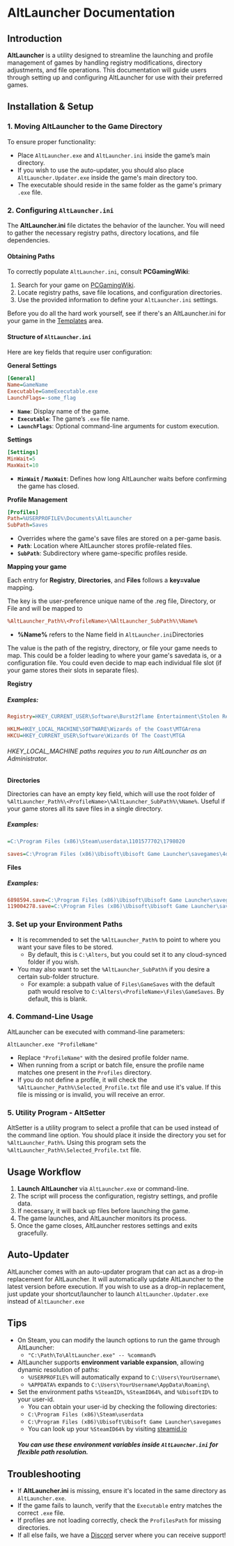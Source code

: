 
# AltLauncher Documentation

## Introduction

**AltLauncher** is a utility designed to streamline the launching and profile management of games by handling registry modifications, directory adjustments, and file operations. This documentation will guide users through setting up and configuring AltLauncher for use with their preferred games.

## Installation & Setup

### 1. Moving AltLauncher to the Game Directory

To ensure proper functionality:

-   Place `AltLauncher.exe` and `AltLauncher.ini` inside the game’s main directory. 
-   If you wish to use the auto-updater, you should also place `AltLauncher.Updater.exe` inside the game's main directory too.
-   The executable should reside in the same folder as the game's primary `.exe` file.

### 2. Configuring `AltLauncher.ini`

The **AltLauncher.ini** file dictates the behavior of the launcher. You will need to gather the necessary registry paths, directory locations, and file dependencies.

#### Obtaining Paths

To correctly populate `AltLauncher.ini`, consult **PCGamingWiki**:

1.  Search for your game on [PCGamingWiki](https://www.pcgamingwiki.com).
2.  Locate registry paths, save file locations, and configuration directories.
3.  Use the provided information to define your `AltLauncher.ini` settings.

Before you do all the hard work yourself, see if there's an AltLauncher.ini for your game in the [Templates](https://github.com/AetherCollective/AltLauncher/tree/main/Templates/) area.

#### Structure of `AltLauncher.ini`

Here are key fields that require user configuration:

**General Settings**

```ini
[General]
Name=GameName
Executable=GameExecutable.exe
LaunchFlags=-some_flag
```

-   **`Name`**: Display name of the game.
-   **`Executable`**: The game’s `.exe` file name.
-   **`LaunchFlags`**: Optional command-line arguments for custom execution.

**Settings**

```ini
[Settings]
MinWait=5
MaxWait=10
```

-   **`MinWait` / `MaxWait`**: Defines how long AltLauncher waits before confirming the game has closed.

**Profile Management**

```ini
[Profiles]
Path=%USERPROFILE%\Documents\AltLauncher
SubPath=Saves
```
-   Overrides where the game's save files are stored on a per-game basis.
-   **`Path`**: Location where AltLauncher stores profile-related files.
-   **`SubPath`**: Subdirectory where game-specific profiles reside.

**Mapping your game**  

Each entry for **Registry**, **Directories**, and **Files** follows a **key=value** mapping. 

The key is the user-preference unique name of the .reg file, Directory, or File and will be mapped to 
```ini
%AltLauncher_Path%\<ProfileName>\%AltLauncher_SubPath%\%Name%
```
-   **%Name%**  refers to the Name field in `AltLauncher.ini`Directories

The value is the path of the registry, directory, or file your game needs to map. This could be a folder leading to where your game's savedata is, or a configuration file. You could even decide to map each individual file slot (if your game stores their slots in separate files). 

**Registry**

##### Examples: 
```ini
Registry=HKEY_CURRENT_USER\Software\Burst2flame Entertainment\Stolen Realm
```
```ini
HKLM=HKEY_LOCAL_MACHINE\SOFTWARE\Wizards of the Coast\MTGArena
HKCU=HKEY_CURRENT_USER\Software\Wizards Of The Coast\MTGA
```

###### HKEY_LOCAL_MACHINE paths requires you to run AltLauncher as an Administrator.

**Directories**

Directories can have an empty key field, which will use the root folder of `%AltLauncher_Path%\<ProfileName>\%AltLauncher_SubPath%\%Name%`. Useful if your game stores all its save files in a single directory.

##### Examples:
```ini
=C:\Program Files (x86)\Steam\userdata\1101577702\1798020
```
```ini
saves=C:\Program Files (x86)\Ubisoft\Ubisoft Game Launcher\savegames\4dd63af8-2773-4b68-a6bb-22498c58d514\4502
```

**Files**
##### Examples:
```ini
6898594.save=C:\Program Files (x86)\Ubisoft\Ubisoft Game Launcher\savegames\4dd63af8-2773-4b68-a6bb-22498c58d514\4502\6898594.save
119004278.save=C:\Program Files (x86)\Ubisoft\Ubisoft Game Launcher\savegames\4dd63af8-2773-4b68-a6bb-22498c58d514\4502\119004278.save
```

### 3. Set up your Environment Paths

  - It is recommended to set the `%AltLauncher_Path%` to point to where you want your save files to be stored. 
	  - By default, this is `C:\Alters`, but you could set it to any cloud-synced folder if you wish.
  - You may also want to set the `%AltLauncher_SubPath%` if you desire a certain sub-folder structure. 
	  - For example: a subpath value of `Files\GameSaves` with the default path would resolve to `C:\Alters\<ProfileName>\Files\GameSaves`. By default, this is blank.

### 4. Command-Line Usage

AltLauncher can be executed with command-line parameters:

```
AltLauncher.exe "ProfileName"

```

-   Replace `"ProfileName"` with the desired profile folder name.
-   When running from a script or batch file, ensure the profile name matches one present in the `Profiles` directory.
- If you do not define a profile, it will check the `%AltLauncher_Path%\Selected_Profile.txt` file and use it's value. If this file is missing or is invalid, you will receive an error.

### 5. Utility Program - AltSetter
AltSetter is a utility program to select a profile that can be used instead of the command line option. You should place it inside the directory you set for `%AltLauncher_Path%`. Using this program sets the `%AltLauncher_Path%\Selected_Profile.txt` file.

## Usage Workflow

1.  **Launch AltLauncher** via `AltLauncher.exe` or command-line.
2.  The script will process the configuration, registry settings, and profile data.
3.  If necessary, it will back up files before launching the game.
4.  The game launches, and AltLauncher monitors its process.
5.  Once the game closes, AltLauncher restores settings and exits gracefully.

## Auto-Updater
AltLauncher comes with an auto-updater program that can act as a drop-in replacement for AltLauncher. It will automatically update AltLauncher to the latest version before execution. If you wish to use as a drop-in replacement, just update your shortcut/launcher to launch `AltLauncher.Updater.exe` instead of `AltLauncher.exe`

## Tips

  - On Steam, you can modify the launch options to run the game through AltLauncher:
	  - `"C:\Path\To\AltLauncher.exe" -- %command%`
  - AltLauncher supports **environment variable expansion**, allowing dynamic resolution of paths:
	-   `%USERPROFILE%` will automatically expand to `C:\Users\YourUsername\`
	-   `%APPDATA%` expands to `C:\Users\YourUsername\AppData\Roaming\`
  - Set the environment paths `%SteamID%`, `%SteamID64%`, and `%UbisoftID%` to your user-id. 
	  - You can obtain your user-id by checking the following directories: 
	  - `C:\Program Files (x86)\Steam\userdata`
	  - `C:\Program Files (x86)\Ubisoft\Ubisoft Game Launcher\savegames`
	  - You can look up your `%SteamID64%` by visiting [steamid.io](https://steamid.io/)
      ##### You can use these environment variables inside `AltLauncher.ini` for flexible path resolution.

## Troubleshooting

-   If **AltLauncher.ini** is missing, ensure it's located in the same directory as `AltLauncher.exe`.
-   If the game fails to launch, verify that the `Executable` entry matches the correct `.exe` file.
-   If profiles are not loading correctly, check the `ProfilesPath` for missing directories.
-   If all else fails, we have a [Discord](https://discord.gg/zVAa2vkU5M) server where you can receive support! 